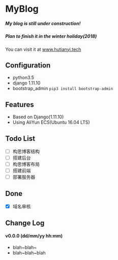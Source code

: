 # MyBlog
##### My blog is still under construction!
##### Plan to finish it in the winter holiday(2018)
You can visit it at <a href="http://www.hutianyi.tech" target="_blank">www.hutianyi.tech</a>
## Configuration

+ python3.5
+ django 1.11.10
+ bootstrap_admin ```pip3 install bootstrap-admin```

## Features

- Based on Django(1.11.10)
- Using AliYun ECS(Ubuntu 16.04 LTS)

## Todo List
- [ ] 构思博客结构
- [ ] 搭建后台
- [ ] 构思博客布局
- [ ] 搭建前端
- [ ] 部署服务器

## Done
- [x] 域名审核

## Change Log
#### v0.0.0 (dd/mm/yy hh:mm)
+ blah~blah~
+ blah~blah~blah




 